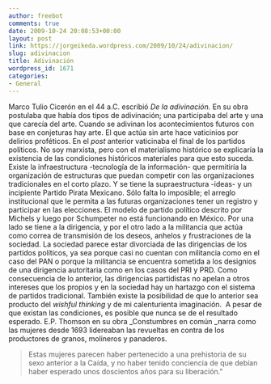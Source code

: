```yaml
---
author: freebot
comments: true
date: 2009-10-24 20:08:53+00:00
layout: post
link: https://jorgeikeda.wordpress.com/2009/10/24/adivinacion/
slug: adivinacion
title: Adivinación
wordpress_id: 1671
categories:
- General
---
```


Marco Tulio Cicerón en el 44 a.C. escribió _De la adivinación._ En su obra postulaba que había dos tipos de adivinación; una  participaba del arte y una que carecía del arte. Cuando se adivinan los acontecimientos futuros  con base en conjeturas hay arte. El que actúa sin arte hace vaticinios por delirios proféticos.
En el _post_ anterior vaticinaba el final de los partidos políticos. No soy marxista, pero con el materialismo histórico se explicaría la existencia de las condiciones históricos materiales para que esto suceda. Existe la infraestructura -tecnología de la información- que permitiría la organización de estructuras que  puedan competir con las organizaciones tradicionales en el corto plazo. Y se tiene la supraestructura -ideas- y un incipiente Partido Pirata Mexicano. Sólo falta lo imposible; el arreglo institucional que le permita a las futuras organizaciones tener un registro y participar en las elecciones.
El modelo de partido político descrito por Michels y luego por Schumpeter no está funcionando en México. Por una lado se tiene a la dirigencia, y por el otro lado  a la militancia que actúa como correa de transmisión de los deseos, anhelos y frustraciones de la sociedad. La sociedad parece estar divorciada de las dirigencias de los partidos políticos, ya sea porque casi no cuentan con militancia como en el caso del PAN o porque la militancia se encuentra sometida a los designios de una dirigencia autoritaria como en los casos del PRI y PRD. Como consecuencia de lo anterior, las dirigencias partidistas no apelan a otros intereses que los propios y en la sociedad hay un hartazgo con el sistema de partidos tradicional.
También existe la posibilidad de que lo anterior sea producto del _wishful thinking_ y de mi calenturienta imaginación.  A pesar de que existan las condiciones, es posible que nunca se de el resultado esperado. E.P. Thomson en su obra _Constumbres en común _narra como las mujeres desde 1693 lidereaban las revueltas en contra de los productores de granos, molineros y panaderos.


<blockquote>Estas mujeres parecen haber pertenecido a una prehistoria de su sexo anterior a la Caída, y no haber tenido conciencia de que debían haber esperado unos doscientos años para su liberación."</blockquote>

